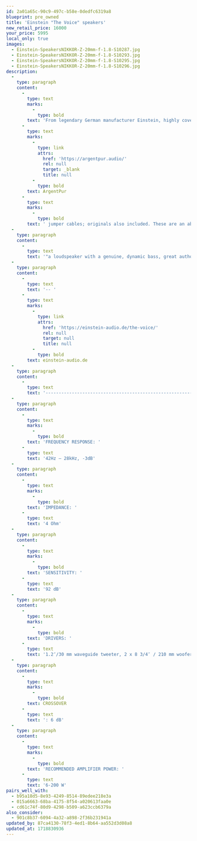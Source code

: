 ```yaml
---
id: 2a01a65c-90c9-497c-b58e-0dedfc6319a8
blueprint: pre_owned
title: 'Einstein "The Voice" speakers'
new_retail_price: 16000
your_price: 5995
local_only: true
images:
  - Einstein-SpeakersNIKKOR-Z-20mm-f-1.8-S10287.jpg
  - Einstein-SpeakersNIKKOR-Z-20mm-f-1.8-S10293.jpg
  - Einstein-SpeakersNIKKOR-Z-20mm-f-1.8-S10295.jpg
  - Einstein-SpeakersNIKKOR-Z-20mm-f-1.8-S10296.jpg
description:
  -
    type: paragraph
    content:
      -
        type: text
        marks:
          -
            type: bold
        text: 'From legendary German manufacturer Einstein, highly coveted by discerning audiophiles looking for endgame equipment that conveys the life of the music, an extremely rare pair of "The Voice" speakers. In superb condition. Custom '
      -
        type: text
        marks:
          -
            type: link
            attrs:
              href: 'https://argentpur.audio/'
              rel: null
              target: _blank
              title: null
          -
            type: bold
        text: ArgentPur
      -
        type: text
        marks:
          -
            type: bold
        text: ' jumper cables; originals also included. These are an absolute steal at this price.'
  -
    type: paragraph
    content:
      -
        type: text
        text: '"a loudspeaker with a genuine, dynamic bass, great authority, and excellent timing down to the deepest depths"'
  -
    type: paragraph
    content:
      -
        type: text
        text: '-- '
      -
        type: text
        marks:
          -
            type: link
            attrs:
              href: 'https://einstein-audio.de/the-voice/'
              rel: null
              target: null
              title: null
          -
            type: bold
        text: einstein-audio.de
  -
    type: paragraph
    content:
      -
        type: text
        text: '----------------------------------------------------------------'
  -
    type: paragraph
    content:
      -
        type: text
        marks:
          -
            type: bold
        text: 'FREQUENCY RESPONSE: '
      -
        type: text
        text: '42Hz – 28kHz, -3dB'
  -
    type: paragraph
    content:
      -
        type: text
        marks:
          -
            type: bold
        text: 'IMPEDANCE: '
      -
        type: text
        text: '4 Ohm'
  -
    type: paragraph
    content:
      -
        type: text
        marks:
          -
            type: bold
        text: 'SENSITIVITY: '
      -
        type: text
        text: '92 dB'
  -
    type: paragraph
    content:
      -
        type: text
        marks:
          -
            type: bold
        text: 'DRIVERS: '
      -
        type: text
        text: '1.2″/30 mm waveguide tweeter, 2 x 8 3/4″ / 210 mm woofers/midrange drivers'
  -
    type: paragraph
    content:
      -
        type: text
        marks:
          -
            type: bold
        text: CROSSOVER
      -
        type: text
        text: ': 6 dB'
  -
    type: paragraph
    content:
      -
        type: text
        marks:
          -
            type: bold
        text: 'RECOMMENDED AMPLIFIER POWER: '
      -
        type: text
        text: '6-200 W'
pairs_well_with:
  - b95a18d5-8e93-4249-8514-89edee218e3a
  - 015a6663-68ba-4175-8f54-a020613faa0e
  - cd61c74f-80d9-4298-b509-a623ccb6379a
also_consider:
  - 901c8b37-6094-4a32-a898-2f36b231941a
updated_by: 87ca4130-78f3-4ed1-8b64-aa552d3d08a8
updated_at: 1718830936
---
```

